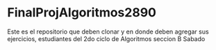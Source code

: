 # FinalProjAlgoritmos2890
Este es el repositorio que deben clonar y en donde deben agregar sus ejercicios, estudiantes del 2do ciclo de Algoritmos seccion B Sabado
